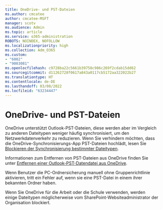 ```yaml
---
title: OneDrive- und PST-Dateien
ms.author: cmcatee
author: cmcatee-MSFT
manager: scotv
ms.audience: Admin
ms.topic: article
ms.service: o365-administration
ROBOTS: NOINDEX, NOFOLLOW
ms.localizationpriority: high
ms.collection: Adm_O365
ms.custom:
- "6002"
- "9003081"
ms.openlocfilehash: c9728ba22c5661b39758c986c269f2cdab15dd62
ms.sourcegitcommit: d11262728f0617a843a0117cb5172aa322022b27
ms.translationtype: HT
ms.contentlocale: de-DE
ms.lasthandoff: 03/08/2022
ms.locfileid: "63234447"
---
```

# <a name="onedrive-and-pst-files"></a>OneDrive- und PST-Dateien 

OneDrive unterstützt Outlook-PST-Dateien, diese werden aber im Vergleich zu anderen Dateitypen weniger häufig synchronisiert, um den Netzwerkdatenverkehr zu reduzieren. Wenn Sie verhindern möchten, dass die OneDrive-Synchronisierungs-App PST-Dateien hochlädt, lesen Sie [Blockieren der Synchronisierung bestimmter Dateitypen](https://docs.microsoft.com/onedrive/block-file-types). 

Informationen zum Entfernen von PST-Dateien aus OneDrive finden Sie unter [Entfernen einer Outlook-PST-Datendatei aus OneDrive](https://support.microsoft.com/office/how-to-remove-an-outlook-pst-data-file-from-onedrive-b6b9e522-59bd-40f7-949f-168d0aa9b38e). 

Wenn Benutzer die PC-Ordnersicherung manuell ohne Gruppenrichtlinie aktivieren, tritt ein Fehler auf, wenn sie eine PST-Datei in einem ihrer bekannten Ordner haben.

Wenn Sie OneDrive für die Arbeit oder die Schule verwenden, werden einige Dateitypen möglicherweise vom SharePoint-Websiteadministrator der Organisation blockiert.